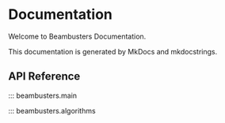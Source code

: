 # Documentation

Welcome to Beambusters Documentation.


This documentation is generated by MkDocs and mkdocstrings.

## API Reference

::: beambusters.main

::: beambusters.algorithms